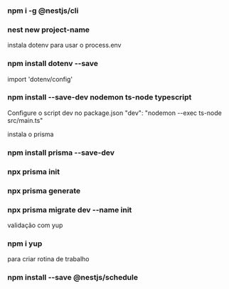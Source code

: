 
### npm i -g @nestjs/cli
### nest new project-name

instala dotenv para usar o process.env
### npm install dotenv --save
import 'dotenv/config'

### npm install --save-dev nodemon ts-node typescript
  Configure o script dev no package.json
  "dev": "nodemon --exec ts-node src/main.ts"

instala o prisma
###  npm install prisma --save-dev

### npx prisma init
### npx prisma generate
### npx prisma migrate dev --name init

validação com yup
### npm i yup

para criar rotina de trabalho
### npm install --save @nestjs/schedule